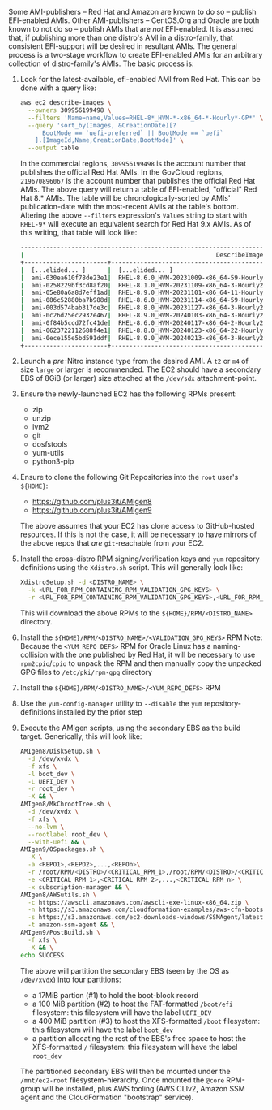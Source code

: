 Some AMI-publishers &ndash; Red Hat and Amazon are known to do so &ndash; publish EFI-enabled AMIs. Other AMI-publishers &ndash; CentOS.Org  and Oracle are both known to not do so &ndash; publish AMIs that are _not_ EFI-enabled. It is assumed that, if publishing more than one distro's AMI in a distro-family, that consistent EFI-support will be desired in resultant AMIs. The general process is a two-stage workflow to create EFI-enabled AMIs for an arbitrary collection of distro-family's AMIs. The basic process is:

1. Look for the latest-available, efi-enabled AMI from Red Hat. This can be done with a query like:

    ~~~bash
    aws ec2 describe-images \
      --owners 309956199498 \
      --filters 'Name=name,Values=RHEL-8*_HVM-*-x86_64-*-Hourly*-GP*' \
      --query 'sort_by(Images, &CreationDate)[?
          BootMode == `uefi-preferred` || BootMode == `uefi`
        ].[ImageId,Name,CreationDate,BootMode]' \
      --output table
    ~~~

    In the commercial regions, `309956199498` is the account number that publishes the official Red Hat AMIs. In the GovCloud regions, `219670896067` is the account number that publishes the official Red Hat AMIs. The above query will return a table of EFI-enabled, "official" Red Hat 8.* AMIs. The table will be chronologically-sorted by AMIs' publication-date with the most-recent AMIs at the table's bottom. Altering the above `--filters` expression's `Values` string to start with `RHEL-9*` will execute an equivalent search for Red Hat 9.x AMIs. As of this writing, that table will look like:

    ~~~bash
    --------------------------------------------------------------------------------------------------------------------------
    |                                                     DescribeImages                                                     |
    +-----------------------+-------------------------------------------------+---------------------------+------------------+
    |  [...elided... ]      |  [...elided... ]                                |  [...elided... ]          |  [...elided... ] |
    |  ami-030ea610f78de23e1|  RHEL-8.6.0_HVM-20231009-x86_64-59-Hourly2-GP2  |  2023-10-10T23:46:37.000Z |  None            |
    |  ami-0258229bf3cd8af20|  RHEL-8.1.0_HVM-20231109-x86_64-3-Hourly2-GP2   |  2023-11-09T14:32:41.000Z |  None            |
    |  ami-05e80a6a8d7eff1ad|  RHEL-8.9.0_HVM-20231101-x86_64-11-Hourly2-GP3  |  2023-11-10T12:07:44.000Z |  uefi-preferred  |
    |  ami-086c52880ba7b988d|  RHEL-8.6.0_HVM-20231114-x86_64-59-Hourly2-GP3  |  2023-11-21T16:44:39.000Z |  None            |
    |  ami-003d574bab317de3c|  RHEL-8.8.0_HVM-20231127-x86_64-3-Hourly2-GP3   |  2023-11-27T22:04:52.000Z |  None            |
    |  ami-0c26d25ec2932e467|  RHEL-8.9.0_HVM-20240103-x86_64-3-Hourly2-GP3   |  2024-01-04T15:21:18.000Z |  uefi-preferred  |
    |  ami-0f84b5ccd72fc41de|  RHEL-8.6.0_HVM-20240117-x86_64-2-Hourly2-GP3   |  2024-01-24T08:30:47.000Z |  None            |
    |  ami-0623722112688f4e1|  RHEL-8.8.0_HVM-20240123-x86_64-22-Hourly2-GP3  |  2024-01-31T04:18:33.000Z |  None            |
    |  ami-0ece155e5bd591ddf|  RHEL-8.9.0_HVM-20240213-x86_64-3-Hourly2-GP3   |  2024-02-15T04:42:55.000Z |  uefi-preferred  |
    +-----------------------+-------------------------------------------------+---------------------------+------------------+
    ~~~

2. Launch a _pre_-Nitro instance type from the desired AMI. A `t2` or `m4` of size `large` or larger is recommended. The EC2 should have a secondary EBS of 8GiB (or larger) size attached at the `/dev/sdx` attachment-point.
3. Ensure the newly-launched EC2 has the following RPMs present:

    - zip
    - unzip
    - lvm2
    - git
    - dosfstools
    - yum-utils
    - python3-pip

4. Ensure to clone the following Git Repositories into the `root` user's `${HOME}`:

    - https://github.com/plus3it/AMIgen8
    - https://github.com/plus3it/AMIgen9

    The above assumes that your EC2 has clone access to GitHub-hosted resources. If this is not the case, it will be necessary to have mirrors of the above repos that _are_ `git`-reachable from your EC2.
5. Install the cross-distro RPM signing/verification keys and `yum` repository definitions using the `Xdistro.sh` script. This will generally look like:

    ~~~bash
    XdistroSetup.sh -d <DISTRO_NAME> \
      -k <URL_FOR_RPM_CONTAINING_RPM_VALIDATION_GPG_KEYS> \
      -r <URL_FOR_RPM_CONTAINING_RPM_VALIDATION_GPG_KEYS>,<URL_FOR_RPM_CONTAINING_YUM_REPO_DEFS>,<ETC> 
    ~~~

    This will download the above RPMs to the `${HOME}/RPM/<DISTRO_NAME>` directory.
6. Install the `${HOME}/RPM/<DISTRO_NAME>/<VALIDATION_GPG_KEYS>` RPM
   Note: Because the `<YUM_REPO_DEFS>` RPM for Oracle Linux has a naming-collision with the one published by Red Hat, it will be necessary to use `rpm2cpio`/`cpio` to unpack the RPM and then manually copy the unpacked GPG files to `/etc/pki/rpm-gpg` directory
7. Install the `${HOME}/RPM/<DISTRO_NAME>/<YUM_REPO_DEFS>` RPM
8. Use the `yum-config-manager` utility to `--disable` the `yum` repository-definitions installed by the prior step
9. Execute the AMIgen scripts, using the secondary EBS as the build target. Generically, this will look like:

    ~~~bash
    AMIgen8/DiskSetup.sh \
      -d /dev/xvdx \
      -f xfs \
      -l boot_dev \
      -L UEFI_DEV \
      -r root_dev \
      -X && \
    AMIgen8/MkChrootTree.sh \
      -d /dev/xvdx \
      -f xfs \
      --no-lvm \
      --rootlabel root_dev \
      --with-uefi && \
    AMIgen9/OSpackages.sh \
      -X \
      -a <REPO1>,<REPO2>,...,<REPOn>\
      -r /root/RPM/<DISTRO>/<CRITICAL_RPM_1>,/root/RPM/<DISTRO>/<CRITICAL_RPM_2>,...,/root/RPM/<DISTRO>/<CRITICAL_RPM_n> \
      -e <CRITICAL_RPM_1>,<CRITICAL_RPM_2>,...,<CRITICAL_RPM_n> \
      -x subscription-manager && \
    AMIgen8/AWSutils.sh \
      -c https://awscli.amazonaws.com/awscli-exe-linux-x86_64.zip \
      -n https://s3.amazonaws.com/cloudformation-examples/aws-cfn-bootstrap-py3-latest.tar.gz \
      -s https://s3.amazonaws.com/ec2-downloads-windows/SSMAgent/latest/linux_amd64/amazon-ssm-agent.rpm \
      -t amazon-ssm-agent && \
    AMIgen9/PostBuild.sh \
      -f xfs \
      -X && \
    echo SUCCESS
    ~~~

    The above will partition the secondary EBS (seen by the OS as `/dev/xvdx`) into four partitions:
    
    - a 17MiB partion (#1) to hold the boot-block record
    - a 100 MiB partition (#2) to host the FAT-formatted `/boot/efi` filesystem: this filesystem will have the label `UEFI_DEV`
    - a 400 MiB partition (#3) to host the XFS-formatted `/boot` filesystem: this filesystem will have the label `boot_dev`
    - a partition allocating the rest of the EBS's free space to host the XFS-formatted `/` filesystem: this filesystem will have the label `root_dev`

    The partitioned secondary EBS will then be mounted under the `/mnt/ec2-root` filesystem-hierarchy. Once mounted the `@core` RPM-group will be installed, plus AWS tooling (AWS CLIv2, Amazon SSM agent and the CloudFormation "bootstrap" service).

